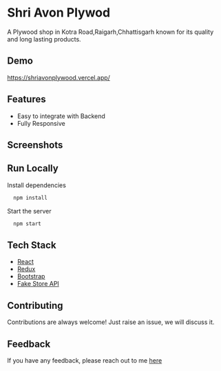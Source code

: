 # Shri Avon Plywod

A Plywood shop in Kotra Road,Raigarh,Chhattisgarh known for its quality and long lasting products.


## Demo
https://shriavonplywood.vercel.app/


## Features

- Easy to integrate with Backend
- Fully Responsive


## Screenshots

<!-- ![App Screenshot]() -->



## Run Locally

Install dependencies

```bash
  npm install
```

Start the server

```bash
  npm start
```



## Tech Stack

* [React](https://reactjs.org/)
* [Redux](https://redux.js.org/)
* [Bootstrap](https://getbootstrap.com/)
* [Fake Store API](https://fakestoreapi.com/)

## Contributing

Contributions are always welcome!
Just raise an issue, we will discuss it.


## Feedback

If you have any feedback, please reach out to me [here](helpfromharsh@gmail.com)


